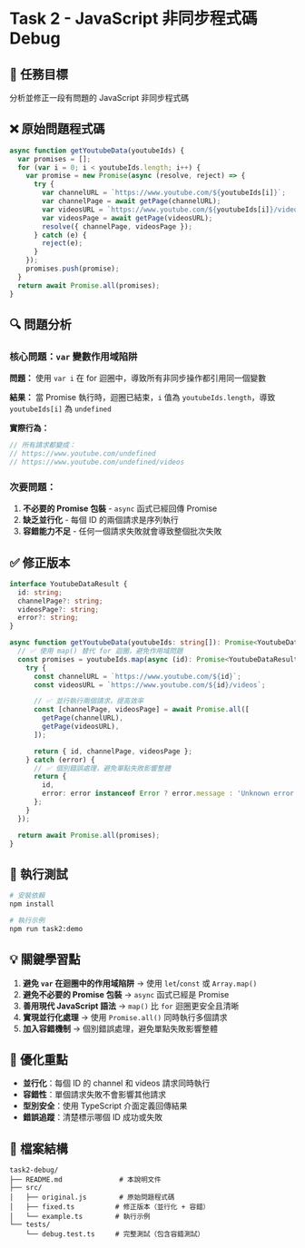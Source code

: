 # Task 2 - JavaScript 非同步程式碼 Debug

## 🎯 任務目標
分析並修正一段有問題的 JavaScript 非同步程式碼

## ❌ 原始問題程式碼

```javascript
async function getYoutubeData(youtubeIds) {
  var promises = [];
  for (var i = 0; i < youtubeIds.length; i++) {
    var promise = new Promise(async (resolve, reject) => {
      try {
        var channelURL = `https://www.youtube.com/${youtubeIds[i]}`;
        var channelPage = await getPage(channelURL);
        var videosURL = `https://www.youtube.com/${youtubeIds[i]}/videos`;
        var videosPage = await getPage(videosURL);
        resolve({ channelPage, videosPage });
      } catch (e) {
        reject(e);
      }
    });
    promises.push(promise);
  }
  return await Promise.all(promises);
}
```

## 🔍 問題分析

### 核心問題：`var` 變數作用域陷阱

**問題：** 使用 `var i` 在 for 迴圈中，導致所有非同步操作都引用同一個變數

**結果：** 當 Promise 執行時，迴圈已結束，`i` 值為 `youtubeIds.length`，導致 `youtubeIds[i]` 為 `undefined`

**實際行為：**
```javascript
// 所有請求都變成：
// https://www.youtube.com/undefined
// https://www.youtube.com/undefined/videos
```

### 次要問題：
1. **不必要的 Promise 包裝** - `async` 函式已經回傳 Promise
2. **缺乏並行化** - 每個 ID 的兩個請求是序列執行
3. **容錯能力不足** - 任何一個請求失敗就會導致整個批次失敗

## ✅ 修正版本

```typescript
interface YoutubeDataResult {
  id: string;
  channelPage?: string;
  videosPage?: string;
  error?: string;
}

async function getYoutubeData(youtubeIds: string[]): Promise<YoutubeDataResult[]> {
  // ✅ 使用 map() 替代 for 迴圈，避免作用域問題
  const promises = youtubeIds.map(async (id): Promise<YoutubeDataResult> => {
    try {
      const channelURL = `https://www.youtube.com/${id}`;
      const videosURL = `https://www.youtube.com/${id}/videos`;

      // ✅ 並行執行兩個請求，提高效率
      const [channelPage, videosPage] = await Promise.all([
        getPage(channelURL),
        getPage(videosURL),
      ]);

      return { id, channelPage, videosPage };
    } catch (error) {
      // ✅ 個別錯誤處理，避免單點失敗影響整體
      return { 
        id, 
        error: error instanceof Error ? error.message : 'Unknown error' 
      };
    }
  });

  return await Promise.all(promises);
}
```

## 🚀 執行測試

```bash
# 安裝依賴
npm install

# 執行示例
npm run task2:demo
```

## 💡 關鍵學習點

1. **避免 `var` 在迴圈中的作用域陷阱** → 使用 `let`/`const` 或 `Array.map()`
2. **避免不必要的 Promise 包裝** → `async` 函式已經是 Promise
3. **善用現代 JavaScript 語法** → `map()` 比 `for` 迴圈更安全且清晰
4. **實現並行化處理** → 使用 `Promise.all()` 同時執行多個請求
5. **加入容錯機制** → 個別錯誤處理，避免單點失敗影響整體

## 🔧 優化重點

- **並行化**：每個 ID 的 channel 和 videos 請求同時執行
- **容錯性**：單個請求失敗不會影響其他請求
- **型別安全**：使用 TypeScript 介面定義回傳結果
- **錯誤追蹤**：清楚標示哪個 ID 成功或失敗

## 📁 檔案結構

```
task2-debug/
├── README.md              # 本說明文件
├── src/
│   ├── original.js        # 原始問題程式碼
│   ├── fixed.ts          # 修正版本（並行化 + 容錯）
│   └── example.ts        # 執行示例
└── tests/
    └── debug.test.ts     # 完整測試（包含容錯測試）
``` 